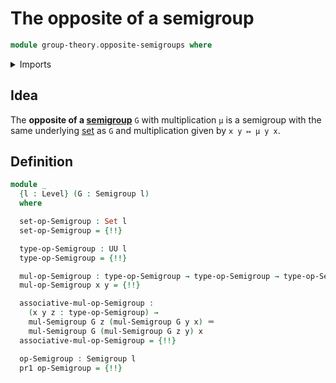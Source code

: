 # The opposite of a semigroup

```agda
module group-theory.opposite-semigroups where
```

<details><summary>Imports</summary>

```agda
open import foundation.dependent-pair-types
open import foundation.identity-types
open import foundation.sets
open import foundation.universe-levels

open import group-theory.semigroups
```

</details>

## Idea

The **opposite of a [semigroup](group-theory.semigroups.md)** `G` with
multiplication `μ` is a semigroup with the same underlying
[set](foundation-core.sets.md) as `G` and multiplication given by `x y ↦ μ y x`.

## Definition

```agda
module _
  {l : Level} (G : Semigroup l)
  where

  set-op-Semigroup : Set l
  set-op-Semigroup = {!!}

  type-op-Semigroup : UU l
  type-op-Semigroup = {!!}

  mul-op-Semigroup : type-op-Semigroup → type-op-Semigroup → type-op-Semigroup
  mul-op-Semigroup x y = {!!}

  associative-mul-op-Semigroup :
    (x y z : type-op-Semigroup) →
    mul-Semigroup G z (mul-Semigroup G y x) ＝
    mul-Semigroup G (mul-Semigroup G z y) x
  associative-mul-op-Semigroup = {!!}

  op-Semigroup : Semigroup l
  pr1 op-Semigroup = {!!}
```
